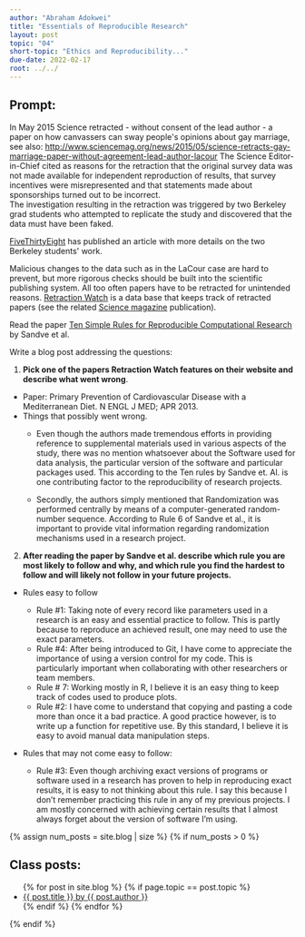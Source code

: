 ```yaml
---
author: "Abraham Adokwei"
title: "Essentials of Reproducible Research"
layout: post
topic: "04"
short-topic: "Ethics and Reproducibility..."
due-date: 2022-02-17
root: ../../
---
```



## Prompt:

In May 2015 Science retracted - without consent of the lead author - a paper on  how canvassers can sway people's opinions about gay marriage, 
see also: http://www.sciencemag.org/news/2015/05/science-retracts-gay-marriage-paper-without-agreement-lead-author-lacour
The Science Editor-in-Chief cited as reasons for the retraction that the original survey data was not made available for independent reproduction of results, that survey incentives were misrepresented and that statements made about sponsorships turned out to be incorrect.<br>
The investigation resulting in the retraction was triggered by two  Berkeley grad students who attempted to replicate the study and discovered that the data must have been faked.
 
[FiveThirtyEight](https://fivethirtyeight.com/features/how-two-grad-students-uncovered-michael-lacour-fraud-and-a-way-to-change-opinions-on-transgender-rights/) has published an article with more details on the two Berkeley students' work.

Malicious changes to the data such as in the LaCour case are hard to prevent, but more rigorous checks should be built into the scientific publishing system. All too often papers have to be retracted for unintended reasons. [Retraction Watch](https://retractionwatch.com/) is a data base that keeps track of retracted papers (see the related [Science magazine](https://www.sciencemag.org/news/2018/10/what-massive-database-retracted-papers-reveals-about-science-publishing-s-death-penalty) publication). 

Read the paper [Ten Simple Rules for Reproducible Computational Research](https://journals.plos.org/ploscompbiol/article?id=10.1371/journal.pcbi.1003285) by Sandve et al.


Write a blog post addressing the questions: 

1. **Pick one of the papers Retraction Watch features on their website and describe what went wrong**. 
  -	Paper: Primary Prevention of Cardiovascular Disease with a Mediterranean Diet. N ENGL J MED; APR 2013. 
  -	Things that possibly went wrong. 
    - Even though the authors made tremendous efforts in providing reference to supplemental materials used in various aspects of the study, there was no mention whatsoever about the Software used for data analysis, the particular version of the software and particular packages used. This according to the Ten rules by Sandve et. Al. is one contributing factor to the reproducibility of research projects. 

    - Secondly, the authors simply mentioned that Randomization was performed centrally by means of a computer-generated random-number sequence. According to Rule 6 of Sandve et al., it is important to provide vital information regarding randomization mechanisms used in a research project. 

2. **After reading the paper by Sandve et al. describe which rule you are most likely to follow and why, and which rule you find the hardest to follow and will likely not follow in your future projects.**

- Rules easy to follow 
  -	Rule #1: Taking note of every record like parameters used in a research is an easy and essential practice to follow. This is partly because to reproduce an achieved result, one may need to use the exact parameters. 
  -	Rule #4: After being introduced to Git, I have come to appreciate the importance of using a version control for my code. This is particularly important when collaborating with other researchers or team members. 
  -	Rule # 7: Working mostly in R, I believe it is an easy thing to keep track of codes used to produce plots. 
  -	Rule #2: I have come to understand that copying and pasting a code more than once it a bad practice. A good practice however, is to write up a function for repetitive use. By this standard, I believe it is easy to avoid manual data manipulation steps.
  
- Rules that may not come easy to follow: 
  -	Rule #3: Even though archiving exact versions of programs or software used in a research has proven to help in reproducing exact results, it is easy to not thinking about this rule. I say this because I don’t remember practicing this rule in any of my previous projects. I am mostly concerned with achieving certain results that I almost always forget about the version of software I’m using. 



{% assign num_posts = site.blog | size %}
{% if num_posts > 0 %}
## Class posts:

<ul>
{% for post in site.blog %}
  {% if page.topic == post.topic %}
  <li><a href="{{ post.url }}">{{ post.title }} by {{ post.author }}</a></li>
  {% endif %}
{% endfor %}
</ul>
{% endif %}
